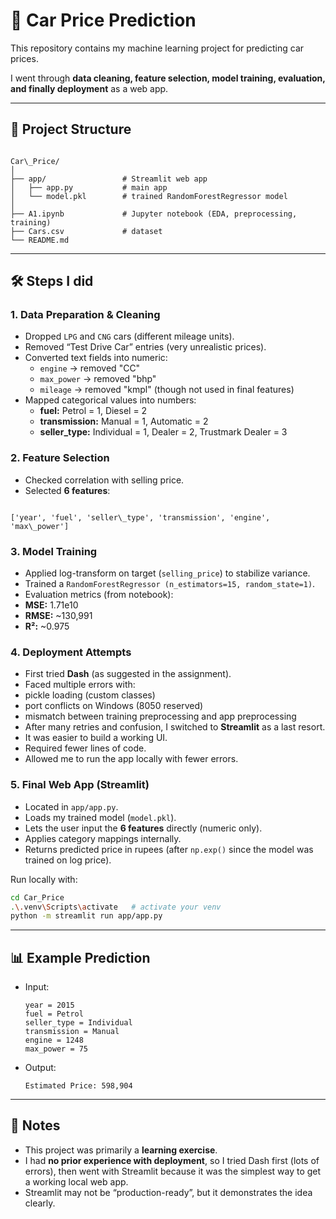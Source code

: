 # 🚗 Car Price Prediction  

This repository contains my machine learning project for predicting car prices.  

I went through **data cleaning, feature selection, model training, evaluation, and finally deployment** as a web app.  

---

## 📂 Project Structure
```

Car\_Price/
│
├── app/                 # Streamlit web app
│   ├── app.py           # main app
│   └── model.pkl        # trained RandomForestRegressor model
│
├── A1.ipynb             # Jupyter notebook (EDA, preprocessing, training)
├── Cars.csv             # dataset
└── README.md

```

---

## 🛠️ Steps I did

### 1. Data Preparation & Cleaning
- Dropped `LPG` and `CNG` cars (different mileage units).  
- Removed “Test Drive Car” entries (very unrealistic prices).  
- Converted text fields into numeric:
  - `engine` → removed "CC"  
  - `max_power` → removed "bhp"  
  - `mileage` → removed "kmpl" (though not used in final features)  
- Mapped categorical values into numbers:  
  - **fuel:** Petrol = 1, Diesel = 2  
  - **transmission:** Manual = 1, Automatic = 2  
  - **seller_type:** Individual = 1, Dealer = 2, Trustmark Dealer = 3  

### 2. Feature Selection
- Checked correlation with selling price.  
- Selected **6 features**:  
```

['year', 'fuel', 'seller\_type', 'transmission', 'engine', 'max\_power']

````

### 3. Model Training
- Applied log-transform on target (`selling_price`) to stabilize variance.  
- Trained a `RandomForestRegressor (n_estimators=15, random_state=1)`.  
- Evaluation metrics (from notebook):  
- **MSE:** 1.71e10  
- **RMSE:** ~130,991  
- **R²:** ~0.975  

### 4. Deployment Attempts
- First tried **Dash** (as suggested in the assignment).  
- Faced multiple errors with:  
- pickle loading (custom classes)  
- port conflicts on Windows (8050 reserved)  
- mismatch between training preprocessing and app preprocessing  
- After many retries and confusion, I switched to **Streamlit** as a last resort.  
- It was easier to build a working UI.  
- Required fewer lines of code.  
- Allowed me to run the app locally with fewer errors.  

### 5. Final Web App (Streamlit)
- Located in `app/app.py`.  
- Loads my trained model (`model.pkl`).  
- Lets the user input the **6 features** directly (numeric only).  
- Applies category mappings internally.  
- Returns predicted price in rupees (after `np.exp()` since the model was trained on log price).  

Run locally with:
```bash
cd Car_Price
.\.venv\Scripts\activate   # activate your venv
python -m streamlit run app/app.py
````

---

## 📊 Example Prediction

* Input:

  ```
  year = 2015
  fuel = Petrol
  seller_type = Individual
  transmission = Manual
  engine = 1248
  max_power = 75
  ```
* Output:

  ```
  Estimated Price: 598,904 
  ```

---

## 🙋 Notes

* This project was primarily a **learning exercise**.
* I had **no prior experience with deployment**, so I tried Dash first (lots of errors), then went with Streamlit because it was the simplest way to get a working local web app.
* Streamlit may not be “production-ready”, but it demonstrates the idea clearly.


